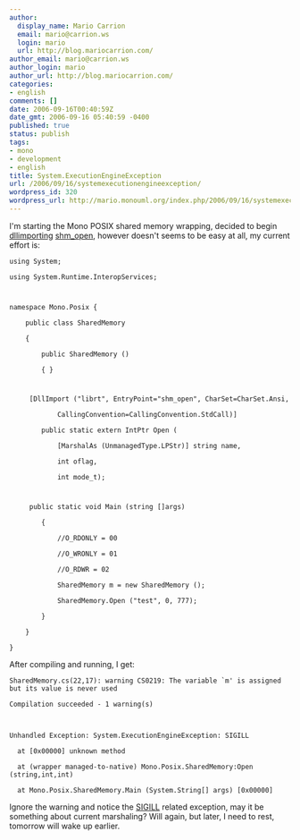 ```yaml
---
author:
  display_name: Mario Carrion
  email: mario@carrion.ws
  login: mario
  url: http://blog.mariocarrion.com/
author_email: mario@carrion.ws
author_login: mario
author_url: http://blog.mariocarrion.com/
categories:
- english
comments: []
date: 2006-09-16T00:40:59Z
date_gmt: 2006-09-16 05:40:59 -0400
published: true
status: publish
tags:
- mono
- development
- english
title: System.ExecutionEngineException
url: /2006/09/16/systemexecutionengineexception/
wordpress_id: 320
wordpress_url: http://mario.monouml.org/index.php/2006/09/16/systemexecutionengineexception/
---
```


<p>I'm starting the Mono POSIX shared memory wrapping, decided to begin <a href="http://www.mono-project.com/Dllimport">dllimporting</a> <a href="http://www.opengroup.org/onlinepubs/007908799/xsh/shm_open.html">shm_open</a>, however doesn't seems to be easy at all, my current effort is:</p>
<p><code lang="csharp">using System;<br />
using System.Runtime.InteropServices;</p>
<p>namespace Mono.Posix {<br />
	public class SharedMemory<br />
	{<br />
		public SharedMemory ()<br />
		{ }</p>
<p>		[DllImport ("librt", EntryPoint="shm_open", CharSet=CharSet.Ansi,<br />
			CallingConvention=CallingConvention.StdCall)]<br />
		public static extern IntPtr Open (<br />
			[MarshalAs (UnmanagedType.LPStr)] string name,<br />
			int oflag,<br />
			int mode_t);</p>
<p>		public static void Main (string []args)<br />
		{<br />
			//O_RDONLY = 00<br />
			//O_WRONLY = 01<br />
			//O_RDWR = 02<br />
			SharedMemory m = new SharedMemory ();<br />
			SharedMemory.Open ("test", 0, 777);<br />
		}<br />
	}<br />
}</code></p>
<p>After compiling and running, I get:</p>
<p><code lang="none">SharedMemory.cs(22,17): warning CS0219: The variable `m' is assigned but its value is never used<br />
Compilation succeeded - 1 warning(s)</p>
<p>Unhandled Exception: System.ExecutionEngineException: SIGILL<br />
  at [0x00000] unknown method<br />
  at (wrapper managed-to-native) Mono.Posix.SharedMemory:Open (string,int,int)<br />
  at Mono.Posix.SharedMemory.Main (System.String[] args) [0x00000]</code></p>
<p>Ignore the warning and notice the <a href="http://en.wikipedia.org/wiki/SIGILL">SIGILL</a> related exception, may it be something about current marshaling? Will again, but later, I need to rest, tomorrow will wake up earlier.</p>
